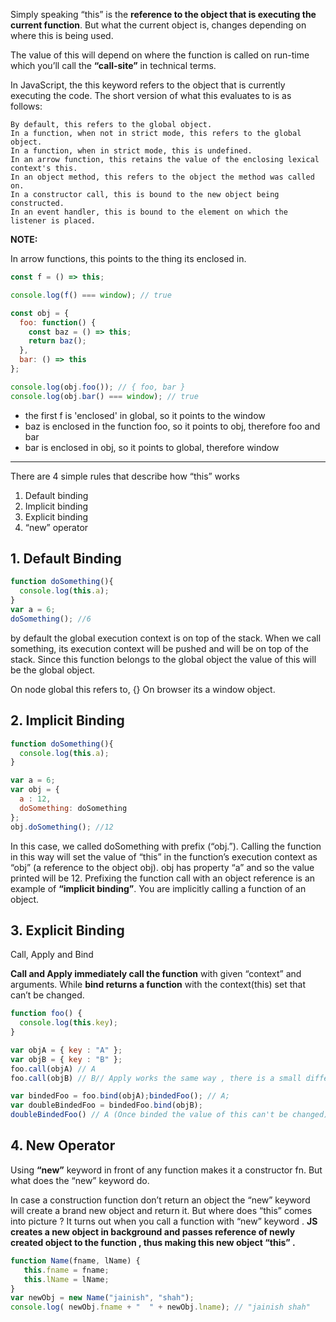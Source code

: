 
Simply speaking “this” is the **reference to the object that is executing the current function**.
But what the current object is, changes depending on where this is being used.

The value of this will depend on where the function is called on run-time which you’ll call the **“call-site”** in technical terms.

In JavaScript, the this keyword refers to the object that is currently executing the code. The short version of what this evaluates to is as follows:

    By default, this refers to the global object.
    In a function, when not in strict mode, this refers to the global object.
    In a function, when in strict mode, this is undefined.
    In an arrow function, this retains the value of the enclosing lexical context's this.
    In an object method, this refers to the object the method was called on.
    In a constructor call, this is bound to the new object being constructed.
    In an event handler, this is bound to the element on which the listener is placed.

**NOTE:**

In arrow functions, this points to the thing its enclosed in.
```js
const f = () => this;

console.log(f() === window); // true

const obj = {
  foo: function() {
    const baz = () => this;
    return baz();
  },
  bar: () => this
};

console.log(obj.foo()); // { foo, bar }
console.log(obj.bar() === window); // true
```

- the first f is 'enclosed' in global, so it points to the window
- baz is enclosed in the function foo, so it points to obj, therefore foo and bar
- bar is enclosed in obj, so it points to global, therefore window

-----------------


There are 4 simple rules that describe how “this” works

1. Default binding
2. Implicit binding
3. Explicit binding
4. “new” operator


## 1. Default Binding

```js
function doSomething(){  
  console.log(this.a);  
}
var a = 6;
doSomething(); //6
```

by default the global execution context is on top of the stack. When we call something, its execution context will be pushed and will be on top of the stack. Since this function belongs to the global object the value of this will be the global object.

On node global this refers to, {}
On browser its a window object.


## 2. Implicit Binding

```js
function doSomething(){  
  console.log(this.a);  
}

var a = 6;  
var obj = {  
  a : 12,  
  doSomething: doSomething  
};
obj.doSomething(); //12
```

In this case, we called doSomething with prefix (“obj.”). 
Calling the function in this way will set the value of “this” in the function’s execution context as “obj” (a reference to the object obj). 
obj has property “a” and so the value printed will be 12. Prefixing the function call with an object reference is an example of **“implicit binding”**. You are implicitly calling a function of an object.


## 3. Explicit Binding

Call, Apply and Bind

**Call and Apply immediately call the function** with given “context” and arguments. While **bind returns a function** with the context(this) set that can’t be changed.



```js
function foo() { 
  console.log(this.key);
}

var objA = { key : "A" };
var objB = { key : "B" };
foo.call(objA) // A
foo.call(objB) // B// Apply works the same way , there is a small difference between  // call and apply on format of arguments passed to it

var bindedFoo = foo.bind(objA);bindedFoo(); // A;
var doubleBindedFoo = bindedFoo.bind(objB);
doubleBindedFoo() // A (Once binded the value of this can't be changed)
```

## 4. New Operator

Using **“new”** keyword in front of any function makes it a constructor fn. But what does the “new” keyword do.

In case a construction function don’t return an object the “new” keyword will create a brand new object and return it. 
But where does “this” comes into picture ? It turns out when you call a function with “new” keyword . **JS creates a new object in background and passes reference of newly created object to the function , thus making this new object “this” .**

```js
function Name(fname, lName) {    
   this.fname = fname;   
   this.lName = lName;    
}
var newObj = new Name("jainish", "shah");  
console.log( newObj.fname + "  " + newObj.lname); // "jainish shah"
```


